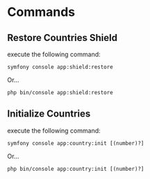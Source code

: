 # Commands

## Restore Countries Shield

execute the following command:
```shell
symfony console app:shield:restore  
```
Or...
```shell
php bin/console app:shield:restore
```

## Initialize Countries

execute the following command:
```shell
symfony console app:country:init [(number)?]
```
Or...
```shell
php bin/console app:country:init [(number)?]
```

